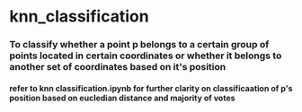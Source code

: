 # knn_classification
### To classify whether a point p belongs to a certain group of points located in certain coordinates or whether it belongs to another set of coordinates based on it's position

#### refer to knn classification.ipynb for further clarity on classificaation of p's position based on eucledian distance and majority of votes
